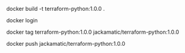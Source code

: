 docker build -t terraform-python:1.0.0 .

docker login

docker tag terraform-python:1.0.0 jackamatic/terraform-python:1.0.0

docker push jackamatic/terraform-python:1.0.0